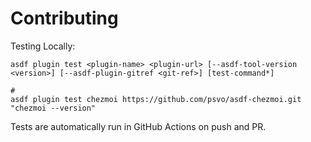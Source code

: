 # Contributing

Testing Locally:

```shell
asdf plugin test <plugin-name> <plugin-url> [--asdf-tool-version <version>] [--asdf-plugin-gitref <git-ref>] [test-command*]

#
asdf plugin test chezmoi https://github.com/psvo/asdf-chezmoi.git "chezmoi --version"
```

Tests are automatically run in GitHub Actions on push and PR.
